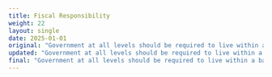 ```yaml
---
title: Fiscal Responsibility
weight: 22
layout: single
date: 2025-01-01
original: "Government at all levels should be required to live within a balanced budget. Increases in government spending should not exceed inflation and population growth. The legislative auditor and state and county auditors should have the authority to audit any entity that uses or defers tax dollars. Services and scope of government should be limited to provide only for basic public needs. Dependence on federal dollars must be avoided. (Utah Constitution: Article VI, Section 33; Article XIII, Section 5)"
updated: "Government at all levels should be required to live within a balanced budget. Increases in government spending should not exceed inflation and population growth. **The legislative auditor and state and county auditors should have the authority to audit any entity that uses or defers tax dollars. Services and scope of government should be limited to provide only for basic public needs. Dependence on federal dollars must be avoided. (Utah Constitution: Article VI, Section 33; Article XIII, Section 5)**"
final: "Government at all levels should be required to live within a balanced budget. Increases in government spending should not exceed inflation and population growth. The legislative auditor and state and county auditors should have the authority to audit any entity that uses or defers tax dollars. Services and scope of government should be limited to provide only for basic public needs. Dependence on federal dollars must be avoided. (Utah Constitution: Article VI, Section 33; Article XIII, Section 5)"
---
```


